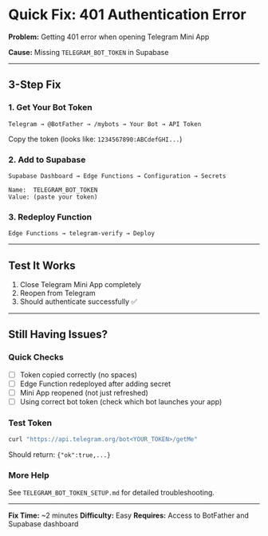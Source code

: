 # Quick Fix: 401 Authentication Error

**Problem:** Getting 401 error when opening Telegram Mini App

**Cause:** Missing `TELEGRAM_BOT_TOKEN` in Supabase

---

## 3-Step Fix

### 1. Get Your Bot Token
```
Telegram → @BotFather → /mybots → Your Bot → API Token
```
Copy the token (looks like: `1234567890:ABCdefGHI...`)

### 2. Add to Supabase
```
Supabase Dashboard → Edge Functions → Configuration → Secrets

Name:  TELEGRAM_BOT_TOKEN
Value: (paste your token)
```

### 3. Redeploy Function
```
Edge Functions → telegram-verify → Deploy
```

---

## Test It Works

1. Close Telegram Mini App completely
2. Reopen from Telegram
3. Should authenticate successfully ✅

---

## Still Having Issues?

### Quick Checks
- [ ] Token copied correctly (no spaces)
- [ ] Edge Function redeployed after adding secret
- [ ] Mini App reopened (not just refreshed)
- [ ] Using correct bot token (check which bot launches your app)

### Test Token
```bash
curl "https://api.telegram.org/bot<YOUR_TOKEN>/getMe"
```
Should return: `{"ok":true,...}`

### More Help
See `TELEGRAM_BOT_TOKEN_SETUP.md` for detailed troubleshooting.

---

**Fix Time:** ~2 minutes
**Difficulty:** Easy
**Requires:** Access to BotFather and Supabase dashboard

